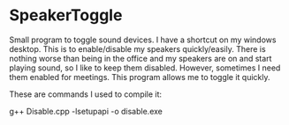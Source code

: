 # SpeakerToggle
Small program to toggle sound devices. I have a shortcut on my windows desktop. This is to enable/disable my speakers quickly/easily. There is nothing worse than being in the office and my speakers are on and start playing sound, so I like to keep them disabled. However, sometimes I need them enabled for meetings. This program allows me to toggle it quickly.


These are commands I used to compile it:

g++ Disable.cpp -lsetupapi -o disable.exe
